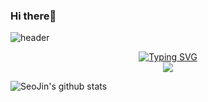 ### Hi there👋
![header](https://capsule-render.vercel.app/api?type=waving&color=auto&height=300&section=header&text=Welcome!!%20🌱&desc=This%20is%20seojin's%20github.&fontSize=80&descSize=30)


<p align="center">
<a href="https://github.com/drkostas">
    <img src="https://readme-typing-svg.demolab.com?font=Georgia&size=18&duration=2000&pause=100&multiline=true&width=500&height=80&lines=SeoJin+Lee;Researcher+%7C+bachelor+Student+%7C+Software+Engineer;Backend+%7C+Computer+Vision+%7C+Bots" alt="Typing SVG" />
</a>

<br>
    
<a href="https://github.com/drkostas">
    <img src="https://github-stats-alpha.vercel.app/api?username=gwakamoli&cc=22272e&tc=37BCF6&ic=fff&bc=0000">
</a>

</p>

![SeoJin's github stats](https://github-readme-stats.vercel.app/api?username=SeoJin-Lee&show_icons=true&theme=tokyonight)

<!--
**gwakamoli/gwakamoli** is a ✨ _special_ ✨ repository because its `README.md` (this file) appears on your GitHub profile.

Here are some ideas to get you started:

- 🔭 I’m currently working on ...
- 🌱 I’m currently learning ...
- 👯 I’m looking to collaborate on ...
- 🤔 I’m looking for help with ...
- 💬 Ask me about ...
- 📫 How to reach me: ...
- 😄 Pronouns: ...
- ⚡ Fun fact: ...
-->
